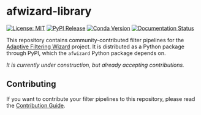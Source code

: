 # afwizard-library

[![License: MIT](https://img.shields.io/badge/License-MIT-yellow.svg)](https://opensource.org/licenses/MIT)
[![PyPI Release](https://img.shields.io/pypi/v/adaptivefiltering-library.svg)](https://pypi.org/project/afwizard-library)
[![Conda Version](https://img.shields.io/conda/vn/conda-forge/afwizard-library.svg)](https://anaconda.org/conda-forge/afwizard-library)
[![Documentation Status](https://readthedocs.org/projects/adaptivefiltering/badge/)](https://afwizard.readthedocs.io/en/latest/libraries.html)

This repository contains community-contributed filter pipelines for the [Adaptive Filtering Wizard](https://github.com/ssciwr/afwizard) project.
It is distributed as a Python package through PyPI, which the `afwizard` Python package depends on.

*It is currently under construction, but already accepting contributions.*

## Contributing

If you want to contribute your filter pipelines to this repository, please read the [Contribution Guide](CONTRIBUTING.md).
